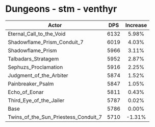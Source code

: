 # Dungeons - stm - venthyr
| Actor | DPS | Increase |
|---|:---:|:---:|
|Eternal_Call_to_the_Void|6132|5.98%|
|Shadowflame_Prism_Conduit_7|6019|4.03%|
|Shadowflame_Prism|5966|3.11%|
|Talbadars_Stratagem|5952|2.87%|
|Sephuzs_Proclamation|5916|2.25%|
|Judgment_of_the_Arbiter|5874|1.52%|
|Painbreaker_Psalm|5847|1.05%|
|Echo_of_Eonar|5811|0.43%|
|Third_Eye_of_the_Jailer|5787|0.02%|
|Base|5786|0.00%|
|Twins_of_the_Sun_Priestess_Conduit_7|5710|-1.31%|
